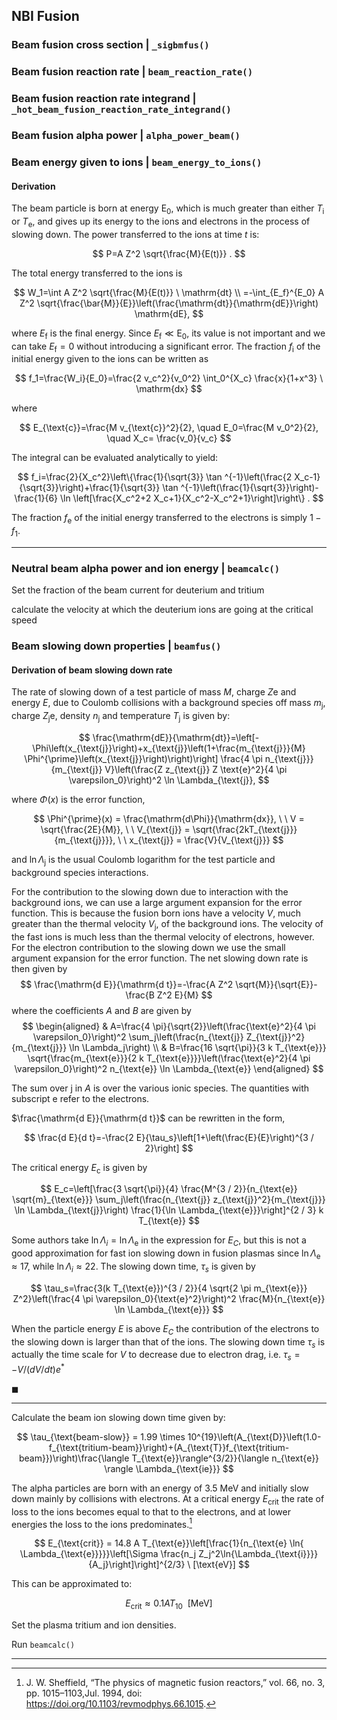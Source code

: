 ## NBI Fusion

### Beam fusion cross section | `_sigbmfus()`

### Beam fusion reaction rate | `beam_reaction_rate()`

### Beam fusion reaction rate integrand | `_hot_beam_fusion_reaction_rate_integrand()`

### Beam fusion alpha power | `alpha_power_beam()`

### Beam energy given to ions | `beam_energy_to_ions()`

#### Derivation

The beam particle is born at energy $\mathrm{E}_0$, which is much greater than either $T_{\text{i}}$ or $T_{\text{e}}$, and gives up its energy to the ions and electrons in the process of slowing down. The power transferred to the ions at time $t$ is:

$$
P=A Z^2 \sqrt{\frac{M}{E(t)}} .
$$

The total energy transferred to the ions is

$$
W_1=\int A Z^2 \sqrt{\frac{M}{E(t)}} \  \mathrm{dt} \\
=-\int_{E_f}^{E_0} A Z^2 \sqrt{\frac{\bar{M}}{E}}\left(\frac{\mathrm{dt}}{\mathrm{dE}}\right) \mathrm{dE},
$$

where $E_{\mathrm{f}}$ is the final energy. Since $E_{\mathrm{f}} \ll \mathrm{E}_0$, its value is not important and we can take $E_{\mathrm{f}} = 0$ without introducing a significant error. The fraction $f_{\mathrm{i}}$ of the initial energy given to the ions can be written as

$$
f_1=\frac{W_i}{E_0}=\frac{2 v_c^2}{v_0^2} \int_0^{X_c}  \frac{x}{1+x^3} \  \mathrm{dx}
$$

where

$$
E_{\text{c}}=\frac{M v_{\text{c}}^2}{2},  \quad E_0=\frac{M v_0^2}{2}, \quad X_c= \frac{v_0}{v_c}
$$

The integral can be evaluated analytically to yield:

$$
f_i=\frac{2}{X_c^2}\left\{\frac{1}{\sqrt{3}} \tan ^{-1}\left(\frac{2 X_c-1}{\sqrt{3}}\right)+\frac{1}{\sqrt{3}} \tan ^{-1}\left(\frac{1}{\sqrt{3}}\right)-\frac{1}{6} \ln \left[\frac{X_c^2+2 X_c+1}{X_c^2-X_c^2+1}\right]\right\} .
$$

The fraction $f_{\text{e}}$ of the initial energy transferred to the electrons is simply $1-f_1$.

------------------

### Neutral beam alpha power and ion energy | `beamcalc()`

Set the fraction of the beam current for deuterium and tritium

calculate the velocity at which the deuterium ions are going at the critical speed


### Beam slowing down properties | `beamfus()`

#### Derivation of beam slowing down rate

The rate of slowing down of a test particle of mass $M$, charge $Z\text{e}$ and energy $E$, due to Coulomb collisions with a background species off mass $m_{\text{j}}$, charge $Z_{\text{j}}\text{e}$, density $n_{\text{j}}$ and temperature $T_{\text{j}}$ is given by:

$$
\frac{\mathrm{dE}}{\mathrm{dt}}=\left[-\Phi\left(x_{\text{j}}\right)+x_{\text{j}}\left(1+\frac{m_{\text{j}}}{M} \Phi^{\prime}\left(x_{\text{j}}\right)\right)\right] \frac{4 \pi n_{\text{j}}}{m_{\text{j}} V}\left(\frac{Z z_{\text{j}} Z \text{e}^2}{4 \pi \varepsilon_0}\right)^2 \ln \Lambda_{\text{j}},
$$

where $\Phi(x)$ is the error function,

$$
\Phi^{\prime}(x) = \frac{\mathrm{d\Phi}}{\mathrm{dx}}, \ \ V = \sqrt{\frac{2E}{M}}, \ \ V_{\text{j}} = \sqrt{\frac{2kT_{\text{j}}}{m_{\text{j}}}}, \ \ x_{\text{j}} = \frac{V}{V_{\text{j}}}
$$

and $\ln \Lambda_{\text{j}}$ is the usual Coulomb logarithm for the test particle and background species interactions.

For the contribution to the slowing down due to interaction with the background ions, we can use a large argument expansion for the error function. This is because the fusion born ions have a velocity $V$, much greater than the thermal velocity $V_{\text{j}}$, of the background ions. The velocity of the fast ions is much less than the thermal velocity of electrons, however. For the electron contribution to the slowing down we use the small argument expansion for the error function. The net slowing down rate is then given by
$$
\frac{\mathrm{d E}}{\mathrm{d t}}=-\frac{A Z^2 \sqrt{M}}{\sqrt{E}}-\frac{B Z^2 E}{M}
$$
where the coefficients $A$ and $B$ are given by
$$
\begin{aligned}
& A=\frac{4 \pi}{\sqrt{2}}\left(\frac{\text{e}^2}{4 \pi \varepsilon_0}\right)^2 \sum_j\left(\frac{n_{\text{j}} Z_{\text{j}}^2}{m_{\text{j}}} \ln \Lambda_j\right) \\
& B=\frac{16 \sqrt{\pi}}{3 k T_{\text{e}}} \sqrt{\frac{m_{\text{e}}}{2 k T_{\text{e}}}}\left(\frac{\text{e}^2}{4 \pi \varepsilon_0}\right)^2 n_{\text{e}} \ln \Lambda_{\text{e}}
\end{aligned}
$$

The sum over $\text{j}$ in $A$ is over the various ionic species. The quantities with subscript $\text{e}$ refer to the electrons.

$\frac{\mathrm{d E}}{\mathrm{d t}}$ can be rewritten in the form,

$$
\frac{d E}{d t}=-\frac{2 E}{\tau_s}\left[1+\left(\frac{E}{E}\right)^{3 / 2}\right]
$$

The critical energy $E_{\text{c}}$ is given by

$$
E_c=\left[\frac{3 \sqrt{\pi}}{4} \frac{M^{3 / 2}}{n_{\text{e}} \sqrt{m}_{\text{e}}} \sum_j\left(\frac{n_{\text{j}} z_{\text{j}}^2}{m_{\text{j}}} \ln \Lambda_{\text{j}}\right) \frac{1}{\ln \Lambda_{\text{e}}}\right]^{2 / 3} k T_{\text{e}}
$$

Some authors take $\ln \Lambda_i=\ln \Lambda_{\text{e}}$ in the expression for $E_C$, but this is not a good approximation for fast ion slowing down in fusion plasmas since $\ln \Lambda_{\text{e}} \approx 17$, while $\ln \Lambda_i \approx 22$. The slowing down time, $\tau_s$ is given by

$$
\tau_s=\frac{3(k T_{\text{e}})^{3 / 2}}{4 \sqrt{2 \pi m_{\text{e}}} Z^2}\left(\frac{4 \pi \varepsilon_0}{\text{e}^2}\right)^2 \frac{M}{n_{\text{e}} \ln \Lambda_{\text{e}}}
$$

When the particle energy $E$ is above $E_C$ the contribution of the electrons to the slowing down is larger than that of the ions. The slowing down time $\tau_s$ is actually the time scale for $V$ to decrease due to electron drag, i.e. $\tau_{s}=-V /(d V / d t) e^*$

$\blacksquare$

-------------------

Calculate the beam ion slowing down time given by:

$$
\tau_{\text{beam-slow}} = 1.99 \times 10^{19}\left(A_{\text{D}}\left(1.0-f_{\text{tritium-beam}}\right)+(A_{\text{T}}f_{\text{tritium-beam}})\right)\frac{\langle T_{\text{e}}\rangle^{3/2}}{\langle n_{\text{e}} \rangle \Lambda_{\text{ie}}}
$$

The alpha particles are born with an energy of 3.5 MeV and initially slow down mainly by collisions with electrons. At a critical energy $E_{\text{crit}}$ the rate of loss to the ions becomes equal to that to the electrons, and at lower
energies the loss to the ions predominates.[^1]

$$
E_{\text{crit}} = 14.8 A T_{\text{e}}\left[\frac{1}{n_{\text{e} \ln{ \Lambda_{\text{e}}}}}\left[\Sigma \frac{n_j Z_j^2\ln{\Lambda_{\text{i}}}}{A_j}\right]\right]^{2/3} \ [\text{eV}]
$$

This can be approximated to:

$$
E_{\text{crit}} \approx 0.1AT_{10} \ \ [\text{MeV}]
$$

Set the plasma tritium and ion densities.

Run `beamcalc()`

------------------------


[^1]: J. W. Sheffield, “The physics of magnetic fusion reactors,” vol. 66, no. 3, pp. 1015–1103,Jul. 1994, doi: https://doi.org/10.1103/revmodphys.66.1015.